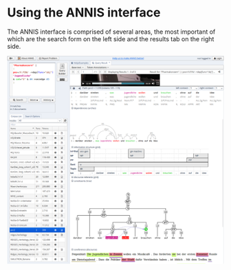 # Using the ANNIS interface

The ANNIS interface is comprised of several areas, the most important of
which are the search form on the left side and the results tab on the right side.

![Screenshot of the ANNIS user interface](images/annis3_interface.png)